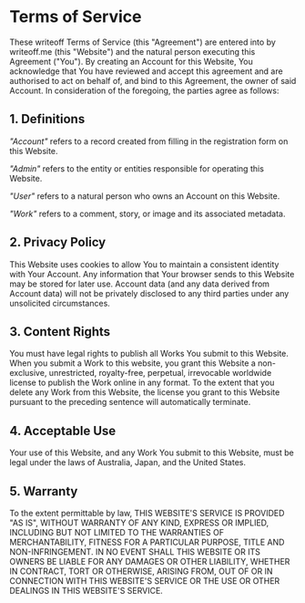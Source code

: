 # Terms of Service

These writeoff Terms of Service (this "Agreement") are entered into by writeoff.me (this "Website") and the natural person executing this Agreement ("You").
By creating an Account for this Website, You acknowledge that You have reviewed and accept this agreement and are authorised to act on behalf of, and bind to this Agreement, the owner of said Account.
In consideration of the foregoing, the parties agree as follows:

## 1. Definitions

_"Account"_ refers to a record created from filling in the registration form on this Website.

_"Admin"_ refers to the entity or entities responsible for operating this Website.

_"User"_ refers to a natural person who owns an Account on this Website.

_"Work"_ refers to a comment, story, or image and its associated metadata.

## 2. Privacy Policy

This Website uses cookies to allow You to maintain a consistent identity with Your Account.
Any information that Your browser sends to this Website may be stored for later use.
Account data (and any data derived from Account data) will not be privately disclosed to any third parties under any unsolicited circumstances.

## 3. Content Rights

You must have legal rights to publish all Works You submit to this Website.
When you submit a Work to this website, you grant this Website a
non-exclusive, unrestricted, royalty-free, perpetual, irrevocable worldwide license to publish the Work online in any format.
To the extent that you delete any Work from this Website, the license you grant to this Website pursuant to the preceding sentence will automatically terminate.

## 4. Acceptable Use

Your use of this Website, and any Work You submit to this Website, must be legal under the laws of Australia, Japan, and the United States.

## 5. Warranty

To the extent permittable by law, THIS WEBSITE'S SERVICE IS PROVIDED "AS IS", WITHOUT WARRANTY OF ANY KIND, EXPRESS OR IMPLIED, INCLUDING BUT NOT LIMITED TO THE WARRANTIES OF MERCHANTABILITY, FITNESS FOR A PARTICULAR PURPOSE, TITLE AND NON-INFRINGEMENT.
IN NO EVENT SHALL THIS WEBSITE OR ITS OWNERS BE LIABLE FOR ANY DAMAGES OR OTHER LIABILITY, WHETHER IN CONTRACT, TORT OR OTHERWISE, ARISING FROM, OUT OF OR IN CONNECTION WITH THIS WEBSITE'S SERVICE OR THE USE OR OTHER DEALINGS IN THIS WEBSITE'S SERVICE.
